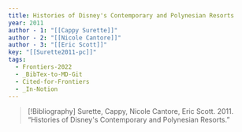 ```yaml
---
title: Histories of Disney's Contemporary and Polynesian Resorts
year: 2011
author - 1: "[[Cappy Surette]]"
author - 2: "[[Nicole Cantore]]"
author - 3: "[[Eric Scott]]"
key: "[[Surette2011-pc]]"
tags:
  - Frontiers-2022
  - _BibTex-to-MD-Git
  - Cited-for-Frontiers
  - _In-Notion
---
```


> [!Bibliography]
> Surette, Cappy, Nicole Cantore, Eric Scott. 2011. “Histories of Disney's Contemporary and Polynesian Resorts.”